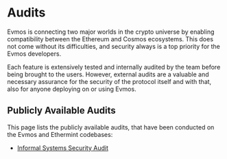 <!--
order: 4
-->

# Audits

Evmos is connecting two major worlds in the crypto universe by enabling compatibility between the Ethereum and Cosmos ecosystems.
This does not come without its difficulties, and security always is a top priority for the Evmos developers.

Each feature is extensively tested and internally audited by the team before being brought to the users.
However, external audits are a valuable and necessary assurance for the security of the protocol itself and with that, also for anyone deploying on or using Evmos.

## Publicly Available Audits

This page lists the publicly available audits, that have been conducted on the Evmos and Ethermint codebases:

- [Informal Systems Security Audit](https://github.com/informalsystems/audits/blob/main/Evmos2021Q4/informal-evmos-report-2021q4.pdf)
